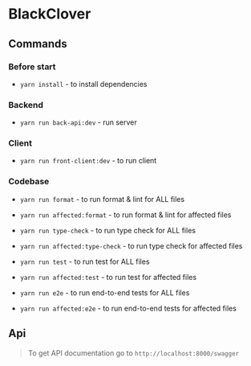 # BlackClover

## Commands

### Before start

- `yarn install` - to install dependencies

### Backend

- `yarn run back-api:dev` - run server

### Client

- `yarn run front-client:dev` - to run client

### Codebase

- `yarn run format` - to run format & lint for ALL files
- `yarn run affected:format` - to run format & lint for affected files

- `yarn run type-check` - to run type check for ALL files
- `yarn run affected:type-check` - to run type check for affected files

- `yarn run test` - to run test for ALL files
- `yarn run affected:test` - to run test for affected files

- `yarn run e2e` - to run end-to-end tests for ALL files
- `yarn run affected:e2e` - to run end-to-end tests for affected files

## Api

> To get API documentation go to `http://localhost:8000/swagger`
